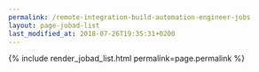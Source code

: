 ```yaml
---
permalink: /remote-integration-build-automation-engineer-jobs
layout: page-jobad-list
last_modified_at: 2018-07-26T19:35:31+0200
---
```

{% include render_jobad_list.html permalink=page.permalink %}
